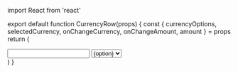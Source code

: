 import React from 'react'

export default function CurrencyRow(props) {
const {
currencyOptions,
selectedCurrency,
onChangeCurrency,
onChangeAmount,
amount
} = props
return (
<div>
<input type="number" className="input" value={amount} onChange={onChangeAmount} />
<select value={selectedCurrency} onChange={onChangeCurrency}>
{currencyOptions.map(option => (
<option key={option} value={option}>{option}</option>
))}
</select>
</div>
)
}

